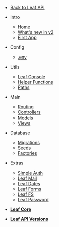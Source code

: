 * [Back to Leaf API](leaf-api/ "Leaf API")

* Intro
  * [Home](leaf-api/v/2.0/ "Leaf API")
  * [What's new in v2](leaf-api/v/2.0/new "What's new in v2")
  * [First App](leaf-api/v/2.0/intro/first-app "Your First App")

* Config
  * [.env](leaf-api/v/2.0/config/env "Environment Vars - Leaf API")

* Utils
  * [Leaf Console](leaf-api/v/2.0/utils/console "Leaf Console - Leaf API")
  * [Helper Functions](leaf-api/v/2.0/utils/functions "Helpers - Leaf API")
  * [Paths](leaf-api/v/2.0/utils/paths "Paths - Leaf API")

* Main
  * [Routing](leaf-api/v/2.0/core/routing "Routing - Leaf API")
  * [Controllers](leaf-api/v/2.0/core/controllers "Controllers - Leaf API")
  * [Models](leaf-api/v/2.0/core/models "Models - Leaf API")
  * [Views](leaf-api/v/2.0/core/views "Views - Leaf API")

* Database
  * [Migrations](leaf-api/v/2.0/database/migrations "Migrations - Leaf API")
  * [Seeds](leaf-api/v/2.0/database/seeds "Seeds - Leaf API")
  * [Factories](leaf-api/v/2.0/database/factories "Factories - Leaf API")

* Extras
  * [Simple Auth](leaf/v/2.4-beta/core/auth)
  * [Leaf Mail](leaf/v/2.4-beta/core/mail)
  * [Leaf Dates](leaf/v/2.4-beta/core/date)
  * [Leaf Forms](leaf/v/2.4-beta/core/forms)
  * [Leaf FS](leaf/v/2.4-beta/core/fs "Leaf FileSystem")
  * [Leaf Password](2.1/beta-zone/password "Leaf Password Helper")

* [**Leaf Core**](/leaf/)

* [**Leaf API Versions**](leaf-api/versions)
